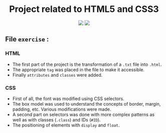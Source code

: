<h1 align="center"> Project related to HTML5 and CSS3</h1>

<p align="center">

<img src="https://img.shields.io/badge/HTML5-E34F26?style=for-the-badge&logo=html5&logoColor=white"/>
<img src="https://img.shields.io/badge/CSS3-1572B6?style=for-the-badge&logo=css3&logoColor=white"/>
 
</p>

## File `exercise` :

### HTML

* The first part of the project is the transformation of a `.txt` file into `.html`.
* The appropriate `tag` was placed in the file to make it accessible.
* Finally `attributes` and `classes` were added. 

### CSS 

* First of all, the font was modified using CSS selectors.
* The box model was used to understand the concepts of border, margin, padding, etc. Various modifications were made. 
* A second part on selectors was done with more complex patterns as well as with classes (`.class`) and IDs (`#ID`).
* The positioning of elements with `display` and `float`.
